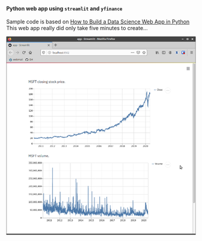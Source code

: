 #### Python web app using `streamlit` and `yfinance`
Sample code is based on <a href="https://towardsdatascience.com/how-to-build-a-data-science-web-app-in-python-61d1bed65020">How to Build a Data Science Web App in Python</a>
<br/>
This web app really did only take five minutes to create...

![stock chart](app-image.png?raw=true)
